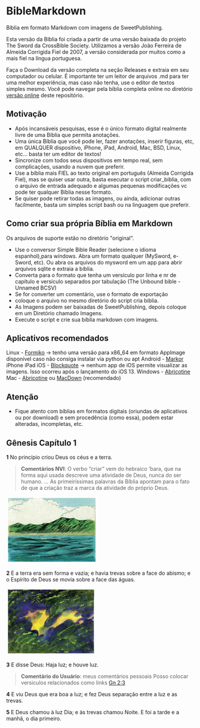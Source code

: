 # BibleMarkdown
Bíblia em formato Markdown com imagens de SweetPublishing.

Esta versão da Bíblia foi criada a partir de uma versão baixada do projeto The Sword da CrossBible Society. Utilizamos a versão João Ferreira de Almeida Corrigida Fiel de 2007, a versão considerada por muitos como a mais fiel na língua portuguesa.

Faça o Download da versão completa na seção Releases e extraia em seu computador ou celular. É importante ter um leitor de arquivos .md para ter uma melhor experiência, mas caso não tenha, use o editor de textos simples mesmo. Você pode navegar pela bíblia completa online no diretório [versão online](versoes_online) deste repositório.

## Motivação
- Após incansáveis pesquisas, esse é o único formato digital realmente livre de uma Bíblia que permita anotações.
- Uma única Bíblia que você pode ler, fazer anotações, inserir figuras, etc, em QUALQUER dispositivo, iPhone, iPad, Android, Mac, BSD, Linux, etc... basta ter um editor de textos!
- Sincronize com todos seus dispositivos em tempo real, sem complicações, usando a nuvem que preferir.
- Use a bíblia mais FIEL ao texto original em português (Almeida Corrigida Fiel), mas se quiser usar outra, basta executar o script criar_biblia, com o arquivo de entrada adequado e algumas pequenas modificações vc pode ter qualquer Bíblia nesse formato.
- Se quiser pode retirar todas as imagens, ou ainda, adicionar outras facilmente, basta um simples script bash ou na linguagem que preferir.

## Como criar sua própria Bíblia em Markdown
Os arquivos de suporte estão no diretório "original".
- Use o conversor Simple Bible Reader (selecione o idioma espanhol),para windows. Abra um formato qualquer (MySword, e-Sword, etc). Ou abra os arquivos do mysword em um app para abrir arquivos sqlite e extraia a bíblia.
- Converta para o formato que tenha um versículo por linha e nr de capítulo e versículo separados por tabulação (The Unbound bible - Unnamed BCSV)
- Se for converter um comentário, use o formato de exportação 
- coloque o arquivo no mesmo diretório do script cria biblia.
- As Imagens podem ser baixadas de SweetPublishing, depois coloque em um Diretório chamado Imagens.
- Execute o script e crie sua bíblia markdown com imagens.

## Aplicativos recomendados
Linux - [Formiko](https://github.com/ondratu/formiko) -> tenho uma versão para x86_64 em formato AppImage disponível caso não consiga instalar via python ou apt
Android - [Markor](https://play.google.com/store/apps/details?id=net.gsantner.markor&hl=en_US)
iPhone iPad iOS - [Blockquote](https://apps.apple.com/us/app/blockquote-markdown-editor/id1396620426) -> nenhum app de iOS permite visualizar as imagens. Isso ocorreu após o lançamento do iOS 13.
Windows - [Abricotine](http://abricotine.brrd.fr/)
Mac - [Abricotine](http://abricotine.brrd.fr/) ou [MacDown](https://macdown.uranusjr.com/) (recomendado)

## Atenção
- Fique atento com bíblias em formatos digitais (oriundas de aplicativos ou por download) e sem procedência  (como essa), podem estar alteradas, incompletas, etc.



## Gênesis Capítulo 1

**1**   No princípio criou Deus os céus e a terra.
> **Comentários NVI**: O verbo “criar” vem do hebraico ‘bara, que na forma aqui usada descreve uma atividade de Deus, nunca do ser humano. … As primeiríssimas palavras da Bíblia apontam para o fato de que a criação traz a marca da atividade do próprio Deus.

![](1-0.jpg)

**2**   E a terra era sem forma e vazia; e havia trevas sobre a face do abismo; e o Espírito de Deus se movia sobre a face das águas.

![](2-0.jpg)

**3**   E disse Deus: Haja luz; e houve luz.
> **Comentário do Usuário**: meus comentários pessoais
> Posso colocar versiculos relacionados como links [Gn 2:3](acf2007-sweet/Gn/2.md#3)

**4**   E viu Deus que era boa a luz; e fez Deus separação entre a luz e as trevas.

**5**   E Deus chamou à luz Dia; e às trevas chamou Noite. E foi a tarde e a manhã, o dia primeiro.
